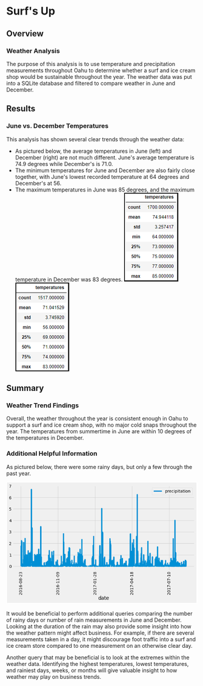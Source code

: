 # Surf's Up

## Overview

### Weather Analysis

The purpose of this analysis is to use temperature and precipitation measurements throughout Oahu to determine whether a surf and ice cream shop would be sustainable throughout the year. The weather data was put into a SQLite database and filtered to compare weather in June and December.


## Results 

### June vs. December Temperatures

This analysis has shown several clear trends through the weather data:

* As pictured below, the average temperatures in June (left) and December (right) are not much different. June's average temperature is 74.9 degrees while December's is 71.0.
* The minimum temperatures for June and December are also fairly close together, with June's lowest recorded temperature at 64 degrees and December's at 56.
* The maximum temperatures in June was 85 degrees, and the maximum temperature in December was 83 degrees.
![Alt Text](https://github.com/lyanneagger/surfs_up/blob/main/Resources/june_temp.png)  ![Alt Text](https://github.com/lyanneagger/surfs_up/blob/main/Resources/dec_temp.png)</br>


## Summary 

### Weather Trend Findings

Overall, the weather throughout the year is consistent enough in Oahu to support a surf and ice cream shop, with no major cold snaps throughout the year. The temperatures from summertime in June are within 10 degrees of the temperatures in December. 

### Additional Helpful Information

As pictured below, there were some rainy days, but only a few through the past year.

![Alt Text](https://github.com/lyanneagger/surfs_up/blob/main/Resources/year_precip.png)</br>

 It would be beneficial to perform additional queries comparing the number of rainy days or number of rain measurements in June and December. Looking at the duration of the rain may also provide some insight into how the weather pattern might affect business. For example, if there are several measurements taken in a day, it might discourage foot traffic into a surf and ice cream store compared to one measurement on an otherwise clear day. 

Another query that may be beneficial is to look at the extremes within the weather data. Identifying the highest temperatures, lowest temperatures, and rainiest days, weeks, or months will give valuable insight to how weather may play on business trends.

